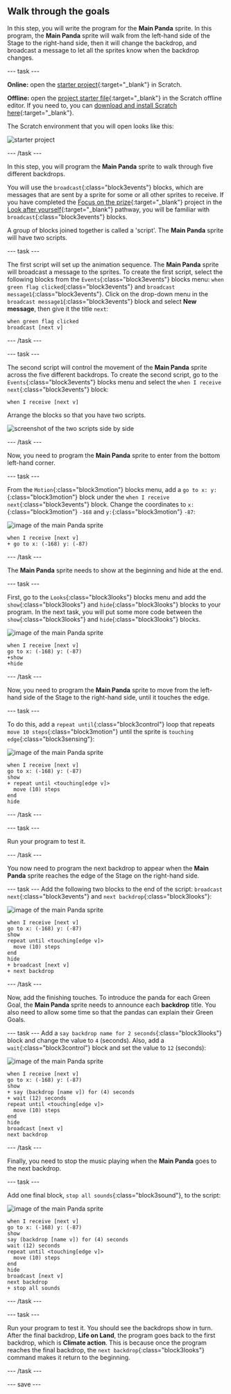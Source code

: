 ## Walk through the goals

In this step, you will write the program for the **Main Panda** sprite. In this program, the **Main Panda** sprite will walk from the left-hand side of the Stage to the right-hand side, then it will change the backdrop, and broadcast a message to let all the sprites know when the backdrop changes.

--- task ---

**Online:** open the [starter project](http://rpf.io/green-goals-on){:target="\_blank"} in Scratch.

**Offline:** open the [project starter file](http://rpf.io/p/en/green-goals-get){:target="\_blank"} in the Scratch offline editor. If you need to, you can [download and install Scratch here](https://scratch.mit.edu/download){:target="\_blank"}.

The Scratch environment that you will open looks like this:

![starter project](images/starterproject.png)

--- /task ---

In this step, you will program the **Main Panda** sprite to walk through five different backdrops.

You will use the `broadcast`{:class="block3events"} blocks, which are messages that are sent by a sprite for some or all other sprites to receive. If you have completed the [Focus on the prize](https://learning-admin.raspberrypi.org/en/projects/focus-on-the-prize){:target="\_blank"} project in the [Look after yourself](https://projects.raspberrypi.org/en/pathways/look-after-yourself){:target="\_blank"} pathway, you will be familiar with `broadcast`{:class="block3events"} blocks.

A group of blocks joined together is called a 'script'. The **Main Panda** sprite will have two scripts.

--- task ---

The first script will set up the animation sequence. The **Main Panda** sprite will broadcast a message to the sprites. To create the first script, select the following blocks from the `Events`{:class="block3events"} blocks menu: `when green flag clicked`{:class="block3events"} and `broadcast message1`{:class="block3events"}. Click on the drop-down menu in the `broadcast message1`{:class="block3events"} block and select **New message**, then give it the title `next`:

```blocks3
when green flag clicked
broadcast [next v]
```

--- /task ---

--- task ---

The second script will control the movement of the **Main Panda** sprite across the five different backdrops. To create the second script, go to the `Events`{:class="block3events"} blocks menu and select the `when I receive next`{:class="block3events"} block:

```blocks3
when I receive [next v]
```
Arrange the blocks so that you have two scripts.

![screenshot of the two scripts side by side](images/broadcast-scripts.png)

--- /task ---

Now, you need to program the **Main Panda** sprite to enter from the bottom left-hand corner.

--- task ---

From the `Motion`{:class="block3motion"} blocks menu, add a `go to x: y:`{:class="block3motion"} block under the `when I receive next`{:class="block3events"} block. Change the coordinates to `x:`{:class="block3motion"} `-168` and `y:`{:class="block3motion"} `-87`:

![image of the main Panda sprite](images/mainpanda-sprite.png)

```blocks3
when I receive [next v]
+ go to x: (-168) y: (-87)
```

--- /task ---

The **Main Panda** sprite needs to show at the beginning and hide at the end.

--- task ---

First, go to the `Looks`{:class="block3looks"} blocks menu and add the `show`{:class="block3looks"} and `hide`{:class="block3looks"} blocks to your program. In the next task, you will put some more code between the `show`{:class="block3looks"} and `hide`{:class="block3looks"} blocks.

![image of the main Panda sprite](images/mainpanda-sprite.png)

```blocks3
when I receive [next v]
go to x: (-168) y: (-87)
+show
+hide
```
--- /task ---

Now, you need to program the **Main Panda** sprite to move from the left-hand side of the Stage to the right-hand side, until it touches the edge.

--- task ---

To do this, add a `repeat until`{:class="block3control"} loop that repeats `move 10 steps`{:class="block3motion"} until the sprite is `touching edge`{:class="block3sensing"}:

![image of the main Panda sprite](images/mainpanda-sprite.png)

```blocks3
when I receive [next v]
go to x: (-168) y: (-87)
show
+ repeat until <touching[edge v]>
  move (10) steps
end
hide
```

--- /task ---

--- task ---

Run your program to test it.

--- /task ---

You now need to program the next backdrop to appear when the **Main Panda** sprite reaches the edge of the Stage on the right-hand side.

--- task ---
Add the following two blocks to the end of the script: `broadcast next`{:class="block3events"} and `next backdrop`{:class="block3looks"}:

![image of the main Panda sprite](images/mainpanda-sprite.png)

```blocks3
when I receive [next v]
go to x: (-168) y: (-87)
show
repeat until <touching[edge v]>
  move (10) steps
end
hide
+ broadcast [next v]
+ next backdrop
```

--- /task ---

Now, add the finishing touches. To introduce the panda for each Green Goal, the **Main Panda** sprite needs to announce each **backdrop** title. You also need to allow some time so that the pandas can explain their Green Goals.

--- task ---
Add a `say backdrop name for 2 seconds`{:class="block3looks"} block and change the value to `4` (seconds). Also, add a `wait`{:class="block3control"} block and set the value to `12` (seconds):

![image of the main Panda sprite](images/mainpanda-sprite.png)

```blocks3
when I receive [next v]
go to x: (-168) y: (-87)
show
+ say (backdrop [name v]) for (4) seconds
+ wait (12) seconds
repeat until <touching[edge v]>
  move (10) steps
end
hide
broadcast [next v]
next backdrop
```

--- /task ---

Finally, you need to stop the music playing when the **Main Panda** goes to the next backdrop.

--- task ---

Add one final block, `stop all sounds`{:class="block3sound"}, to the script:

![image of the main Panda sprite](images/mainpanda-sprite.png)

```blocks3
when I receive [next v]
go to x: (-168) y: (-87)
show
say (backdrop [name v]) for (4) seconds
wait (12) seconds
repeat until <touching[edge v]>
  move (10) steps
end
hide
broadcast [next v]
next backdrop
+ stop all sounds
```
--- /task ---

--- task ---

Run your program to test it. You should see the backdrops show in turn. After the final backdrop, **Life on Land**, the program goes back to the first backdrop, which is **Climate action**. This is because once the program reaches the final backdrop, the `next backdrop`{:class="block3looks"} command makes it return to the beginning.

--- /task ---

--- save ---
